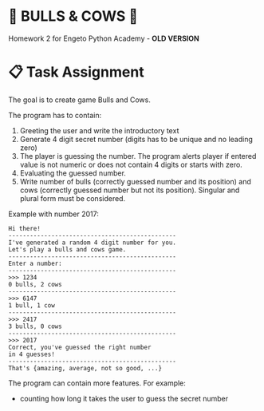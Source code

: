 # :bison: BULLS & COWS :cow2:

Homework 2 for Engeto Python Academy - **OLD VERSION**

# :clipboard: Task Assignment

The goal is to create game Bulls and Cows.

The program has to contain:

1. Greeting the user and write the introductory text
2. Generate 4 digit secret number (digits has to be unique and no leading zero)
3. The player is guessing the number. The program alerts player if entered value is not numeric or does not contain 4 digits or starts with zero.
4. Evaluating the guessed number.
5. Write number of bulls (correctly guessed number and its position) and cows (correctly guessed number but not its position). Singular and plural form must be considered.


Example with number 2017:

    Hi there!
    -----------------------------------------------
    I've generated a random 4 digit number for you.
    Let's play a bulls and cows game.
    -----------------------------------------------
    Enter a number:
    -----------------------------------------------
    >>> 1234
    0 bulls, 2 cows
    -----------------------------------------------
    >>> 6147
    1 bull, 1 cow
    -----------------------------------------------
    >>> 2417
    3 bulls, 0 cows
    -----------------------------------------------
    >>> 2017
    Correct, you've guessed the right number
    in 4 guesses!
    -----------------------------------------------
    That's {amazing, average, not so good, ...}



The program can contain more features. For example:

- counting how long it takes the user to guess the secret number
